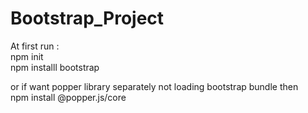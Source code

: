 # Bootstrap_Project


At first run : <br>
npm init <br>
npm installl bootstrap <br>
 
or if want popper library separately not loading bootstrap bundle then  <br>
npm install @popper.js/core

